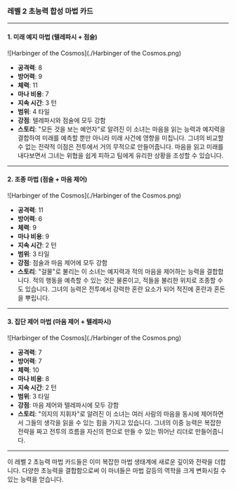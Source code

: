 ### 레벨 2 초능력 합성 마법 카드

---

#### 1. 미래 예지 마법 (텔레파시 + 점술)
 ![Harbinger of the Cosmos](./Harbinger of the Cosmos.png)

- **공격력**: 8
- **방어력**: 9
- **체력**: 11
- **마나 비용**: 7
- **지속 시간**: 3 턴
- **범위**: 4 타일
- **강점**: 텔레파시와 점술에 모두 강함
- **스토리**: "모든 것을 보는 예언자"로 알려진 이 소녀는 마음을 읽는 능력과 예지력을 결합하여 미래를 예측할 뿐만 아니라 미래 사건에 영향을 미칩니다. 그녀의 비교할 수 없는 전략적 이점은 전투에서 거의 무적으로 만들어줍니다. 마음을 읽고 미래를 내다보면서 그녀는 위협을 쉽게 피하고 팀에게 유리한 상황을 조성할 수 있습니다.

---

#### 2. 조종 마법 (점술 + 마음 제어)
 ![Harbinger of the Cosmos](./Harbinger of the Cosmos.png)

- **공격력**: 11
- **방어력**: 6
- **체력**: 9
- **마나 비용**: 9
- **지속 시간**: 2 턴
- **범위**: 3 타일
- **강점**: 점술과 마음 제어에 모두 강함
- **스토리**: "걸물"로 불리는 이 소녀는 예지력과 적의 마음을 제어하는 능력을 결합합니다. 적의 행동을 예측할 수 있는 것은 물론이고, 적들을 불리한 위치로 조종할 수도 있습니다. 그녀의 능력은 전투에서 강력한 혼란 요소가 되어 적진에 혼란과 혼돈을 뿌립니다.

---

#### 3. 집단 제어 마법 (마음 제어 + 텔레파시)
 ![Harbinger of the Cosmos](./Harbinger of the Cosmos.png)

- **공격력**: 7
- **방어력**: 7
- **체력**: 10
- **마나 비용**: 8
- **지속 시간**: 2 턴
- **범위**: 3 타일
- **강점**: 마음 제어와 텔레파시에 모두 강함
- **스토리**: "의지의 지휘자"로 알려진 이 소녀는 여러 사람의 마음을 동시에 제어하면서 그들의 생각을 읽을 수 있는 힘을 가지고 있습니다. 그녀의 이중 능력은 복잡한 전략을 짜고 전투의 흐름을 자신의 편으로 만들 수 있는 뛰어난 리더로 만들어줍니다.

---

이 레벨 2 초능력 마법 카드들은 이미 복잡한 마법 생태계에 새로운 깊이와 전략을 더합니다. 다양한 초능력을 결합함으로써 이 마녀들은 마법 갈등의 역학을 크게 변화시킬 수 있는 능력을 얻습니다.